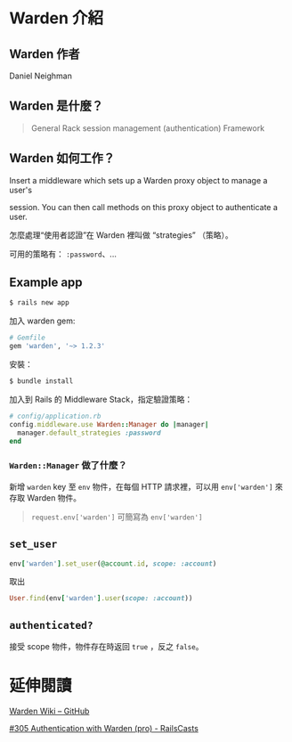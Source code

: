 # Warden 介紹

## Warden 作者

Daniel Neighman

## Warden 是什麼？

> General Rack session management (authentication) Framework

## Warden 如何工作？

Insert a middleware which sets up a Warden proxy object to manage a user's

session. You can then call methods on this proxy object to authenticate a user.

怎麼處理“使用者認證”在 Warden 裡叫做 “strategies” （策略）。

可用的策略有： `:password`、...


## Example app

```bash
$ rails new app
```

加入 warden gem:

```ruby
# Gemfile
gem 'warden', '~> 1.2.3'
```

安裝：

```bash
$ bundle install
```

加入到 Rails 的 Middleware Stack，指定驗證策略：

```ruby
# config/application.rb
config.middleware.use Warden::Manager do |manager|
  manager.default_strategies :password
end
```

### `Warden::Manager` 做了什麼？

新增 `warden` key 至 `env` 物件，在每個 HTTP 請求裡，可以用 `env['warden']` 來存取 Warden 物件。

> `request.env['warden']` 可簡寫為 `env['warden']`

## `set_user`

```ruby
env['warden'].set_user(@account.id, scope: :account)
```

取出

```ruby
User.find(env['warden'].user(scope: :account))
```

## `authenticated?`

接受 scope 物件，物件存在時返回 `true` ，反之 `false`。

# 延伸閱讀

[Warden Wiki – GitHub](https://github.com/hassox/warden/wiki)

[#305 Authentication with Warden (pro) - RailsCasts](http://railscasts.com/episodes/305-authentication-with-warden)
